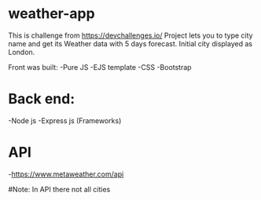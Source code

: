# weather-app
This is challenge from https://devchallenges.io/ 
Project lets you to type city name and get its Weather data with 5 days forecast. Initial city displayed as London.

Front was built:
-Pure JS
-EJS template
-CSS
-Bootstrap 

# Back end:
-Node js
-Express js (Frameworks)

# API
-https://www.metaweather.com/api


#Note:
In API there not all cities
